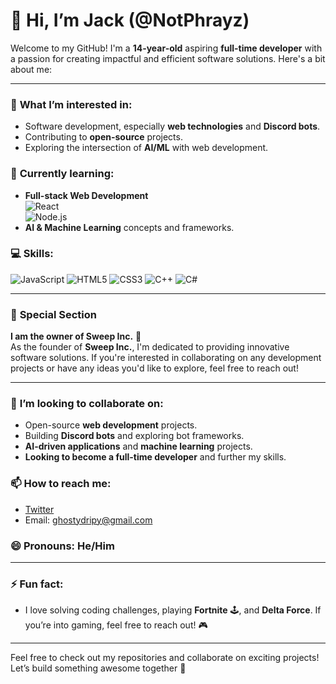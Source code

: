 # 👋 Hi, I’m Jack (@NotPhrayz)

Welcome to my GitHub! I'm a **14-year-old** aspiring **full-time developer** with a passion for creating impactful and efficient software solutions. Here's a bit about me:

---

### 👀 **What I’m interested in:**
- Software development, especially **web technologies** and **Discord bots**.
- Contributing to **open-source** projects.
- Exploring the intersection of **AI/ML** with web development.

### 🌱 **Currently learning:**
- **Full-stack Web Development**  
  ![React](https://img.shields.io/badge/React-61DAFB?style=flat&logo=react&logoColor=black)  
  ![Node.js](https://img.shields.io/badge/Node.js-339933?style=flat&logo=node.js&logoColor=white)
- **AI & Machine Learning** concepts and frameworks.

### 💻 **Skills:**
![JavaScript](https://img.shields.io/badge/JavaScript-F7DF1E?style=flat&logo=javascript&logoColor=white)
![HTML5](https://img.shields.io/badge/HTML5-E34F26?style=flat&logo=html5&logoColor=white)
![CSS3](https://img.shields.io/badge/CSS3-1572B6?style=flat&logo=css3&logoColor=white)
![C++](https://img.shields.io/badge/C%2B%2B-00599C?style=flat&logo=cplusplus&logoColor=white)
![C#](https://img.shields.io/badge/C%23-239120?style=flat&logo=c-sharp&logoColor=white)

---

### 🌟 **Special Section**
**I am the owner of Sweep Inc.** 🏢  
As the founder of **Sweep Inc.**, I'm dedicated to providing innovative software solutions. If you're interested in collaborating on any development projects or have any ideas you'd like to explore, feel free to reach out!

---

### 💬 **I’m looking to collaborate on:**
- Open-source **web development** projects.
- Building **Discord bots** and exploring bot frameworks.
- **AI-driven applications** and **machine learning** projects.
- **Looking to become a full-time developer** and further my skills.

### 📫 **How to reach me:**
- [Twitter](https://x.com/_Phrayz_)
- Email: ghostydripy@gmail.com

### 😄 **Pronouns:** He/Him

---

### ⚡ **Fun fact:**
- I love solving coding challenges, playing **Fortnite** 🕹️, and **Delta Force**. If you’re into gaming, feel free to reach out! 🎮

---

Feel free to check out my repositories and collaborate on exciting projects! Let’s build something awesome together 🚀
